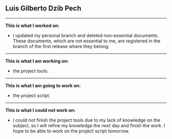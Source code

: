 ## Luis Gilberto Dzib Pech

---
**This is what I worked on:**

- I updated my personal branch and deleted non-essential documents. These documents, which are not essential to me, are registered in the branch of the first release where they belong.

---
**This is what I am working on:**

- the project tools.

---
**This is what I am going to work on:**

- the project script.

---
**This is what I could not work on:**

- I could not finish the project tools due to my lack of knowledge on the subject, so I will refine my knowledge the next day and finish the work. I hope to be able to work on the project script tomorrow.
